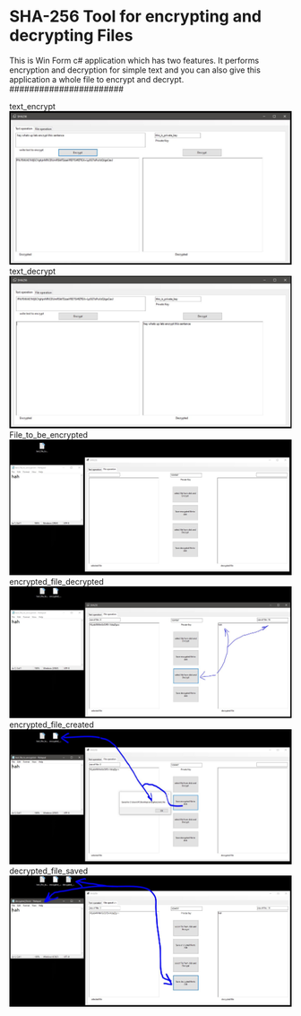 # SHA-256 Tool for encrypting and decrypting Files
 This is Win Form c# application which has two features. It performs encryption and decryption for simple text and you can also give this application a whole file to encrypt and decrypt.
#######################
 
text_encrypt
![This is an image](https://github.com/abubakarcool/SHA-256-Tool-for-encrypting-and-decrypting-Files/blob/main/Images/text_encrypt.JPG)
text_decrypt
![This is an image](https://github.com/abubakarcool/SHA-256-Tool-for-encrypting-and-decrypting-Files/blob/main/Images/text_decrypt.JPG)
File_to_be_encrypted
![This is an image](https://github.com/abubakarcool/SHA-256-Tool-for-encrypting-and-decrypting-Files/blob/main/Images/File_to_be_encrypted.JPG)
encrypted_file_decrypted
![This is an image](https://github.com/abubakarcool/SHA-256-Tool-for-encrypting-and-decrypting-Files/blob/main/Images/encrypted_file_decrypted.JPG)
encrypted_file_created
![This is an image](https://github.com/abubakarcool/SHA-256-Tool-for-encrypting-and-decrypting-Files/blob/main/Images/encrypted_file_created.JPG)
decrypted_file_saved
![This is an image](https://github.com/abubakarcool/SHA-256-Tool-for-encrypting-and-decrypting-Files/blob/main/Images/decrypted_file_saved.JPG)
